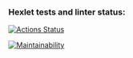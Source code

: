 ### Hexlet tests and linter status:
[![Actions Status](https://github.com/elizabeth-lee-f/frontend-project-44/actions/workflows/hexlet-check.yml/badge.svg)](https://github.com/elizabeth-lee-f/frontend-project-44/actions)

[![Maintainability](https://api.codeclimate.com/v1/badges/b4597bb9e6b0be1802b5/maintainability)](https://codeclimate.com/github/elizabeth-lee-f/frontend-project-44/maintainability)
